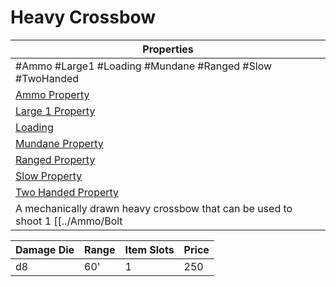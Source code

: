 # Heavy Crossbow

| Properties                                                          |
| ------------------------------------------------------------------- |
| #Ammo #Large1 #Loading #Mundane #Ranged #Slow #TwoHanded            |
| [Ammo Property](../Weapon%20Properties/Ammo%20Property.md)               |
| [Large 1 Property](../Weapon%20Properties/Large%20X%20Property.md)         |
| [Loading](../Weapon%20Properties/Loading%20Property.md)                  |
| [Mundane Property](../../../Material%20Properties/Mundane%20Property.md) |
| [Ranged Property](../Weapon%20Properties/Ranged%20Property.md)           |
| [Slow Property](../Weapon%20Properties/Slow%20Property.md)               |
| [Two Handed Property](../Weapon%20Properties/Two%20Handed%20Property.md)   |
A mechanically drawn heavy crossbow that can be used to shoot 1 [[../Ammo/Bolt|Bolt]] as ammo.

| Damage Die | Range | Item Slots | Price |
| ---------- | ----- | ---------- | ----- |
| d8         | 60'   | 1          | 250   |
